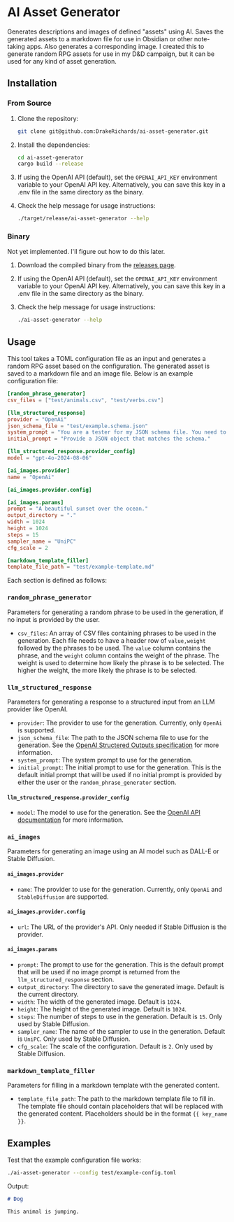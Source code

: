 # AI Asset Generator

Generates descriptions and images of defined "assets" using AI. Saves the generated assets to a markdown file for use in Obsidian or other note-taking apps. Also generates a corresponding image. I created this to generate random RPG assets for use in my D&D campaign, but it can be used for any kind of asset generation.

## Installation

### From Source

1. Clone the repository:

   ```bash
   git clone git@github.com:DrakeRichards/ai-asset-generator.git
   ```

1. Install the dependencies:

   ```bash
   cd ai-asset-generator
   cargo build --release
   ```

1. If using the OpenAI API (default), set the `OPENAI_API_KEY` environment variable to your OpenAI API key. Alternatively, you can save this key in a .env file in the same directory as the binary.
1. Check the help message for usage instructions:

   ```bash
   ./target/release/ai-asset-generator --help
   ```

### Binary

Not yet implemented. I'll figure out how to do this later.

1. Download the compiled binary from the [releases page](https://github.com/DrakeRichards/ai-asset-generator/releases).
1. If using the OpenAI API (default), set the `OPENAI_API_KEY` environment variable to your OpenAI API key. Alternatively, you can save this key in a .env file in the same directory as the binary.
1. Check the help message for usage instructions:

   ```bash
   ./ai-asset-generator --help
   ```

## Usage

This tool takes a TOML configuration file as an input and generates a random RPG asset based on the configuration. The generated asset is saved to a markdown file and an image file. Below is an example configuration file:

```toml
[random_phrase_generator]
csv_files = ["test/animals.csv", "test/verbs.csv"]

[llm_structured_response]
provider = "OpenAi"
json_schema_file = "test/example.schema.json"
system_prompt = "You are a tester for my JSON schema file. You need to provide a JSON object that matches the schema."
initial_prompt = "Provide a JSON object that matches the schema."

[llm_structured_response.provider_config]
model = "gpt-4o-2024-08-06"

[ai_images.provider]
name = "OpenAi"

[ai_images.provider.config]

[ai_images.params]
prompt = "A beautiful sunset over the ocean."
output_directory = "."
width = 1024
height = 1024
steps = 15
sampler_name = "UniPC"
cfg_scale = 2

[markdown_template_filler]
template_file_path = "test/example-template.md"
```

Each section is defined as follows:

### `random_phrase_generator`

Parameters for generating a random phrase to be used in the generation, if no input is provided by the user.

- `csv_files`: An array of CSV files containing phrases to be used in the generation. Each file needs to have a header row of `value,weight` followed by the phrases to be used. The `value` column contains the phrase, and the `weight` column contains the weight of the phrase. The weight is used to determine how likely the phrase is to be selected. The higher the weight, the more likely the phrase is to be selected.

### `llm_structured_response`

Parameters for generating a response to a structured input from an LLM provider like OpenAI.

- `provider`: The provider to use for the generation. Currently, only `OpenAi` is supported.
- `json_schema_file`: The path to the JSON schema file to use for the generation. See the [OpenAI Structered Outputs specification](https://platform.openai.com/docs/guides/structured-outputs) for more information.
- `system_prompt`: The system prompt to use for the generation.
- `initial_prompt`: The initial prompt to use for the generation. This is the default initial prompt that will be used if no initial prompt is provided by either the user or the `random_phrase_generator` section.

#### `llm_structured_response.provider_config`

- `model`: The model to use for the generation. See the [OpenAI API documentation](https://beta.openai.com/docs/api-reference/completions/create) for more information.

### `ai_images`

Parameters for generating an image using an AI model such as DALL-E or Stable Diffusion.

#### `ai_images.provider`

- `name`: The provider to use for the generation. Currently, only `OpenAi` and `StableDiffusion` are supported.

#### `ai_images.provider.config`

- `url`: The URL of the provider's API. Only needed if Stable Diffusion is the provider.

#### `ai_images.params`

- `prompt`: The prompt to use for the generation. This is the default prompt that will be used if no image prompt is returned from the `llm_structured_response` section.
- `output_directory`: The directory to save the generated image. Default is the current directory.
- `width`: The width of the generated image. Default is `1024`.
- `height`: The height of the generated image. Default is `1024`.
- `steps`: The number of steps to use in the generation. Default is `15`. Only used by Stable Diffusion.
- `sampler_name`: The name of the sampler to use in the generation. Default is `UniPC`. Only used by Stable Diffusion.
- `cfg_scale`: The scale of the configuration. Default is `2`. Only used by Stable Diffusion.

### `markdown_template_filler`

Parameters for filling in a markdown template with the generated content.

- `template_file_path`: The path to the markdown template file to fill in. The template file should contain placeholders that will be replaced with the generated content. Placeholders should be in the format `{{ key_name }}`.

## Examples

Test that the example configuration file works:

```bash
./ai-asset-generator --config test/example-config.toml
```

Output:

```markdown
# Dog

This animal is jumping.
```
